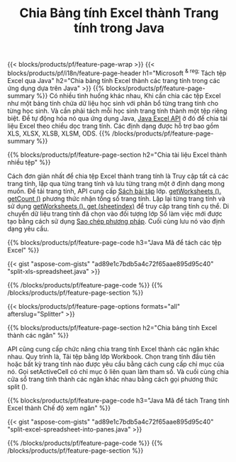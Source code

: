 ﻿---
title: Chia Bảng tính Excel thành Trang tính trong Java
url: /vi/java/splitter/
description: Java mã nguồn giải thích cách chia tệp Microsoft Excel thành nhiều tài liệu bằng cách sử dụng Java thư viện Excel
---
{{< blocks/products/pf/feature-page-wrap >}}
{{< blocks/products/pf/i18n/feature-page-header h1="Microsoft <sup> & reg; </sup> Tách tệp Excel qua Java" h2="Chia bảng tính Excel thành các trang tính trong các ứng dụng dựa trên Java" >}}
{{% blocks/products/pf/feature-page-summary %}}
Có nhiều tình huống khác nhau, Khi cần chia các tệp Excel như một bảng tính chứa dữ liệu học sinh với phân bổ từng trang tính cho từng học sinh. Và cần phải tách mỗi học sinh trang tính thành một tệp riêng biệt. Để tự động hóa nó qua ứng dụng Java, [Java Excel API](/cells/java/) ở đó để chia tài liệu Excel theo chiều dọc trang tính. Các định dạng được hỗ trợ bao gồm XLS, XLSX, XLSB, XLSM, ODS. 
{{% /blocks/products/pf/feature-page-summary %}}

{{% blocks/products/pf/feature-page-section h2="Chia tài liệu Excel thành nhiều tệp" %}}

Cách đơn giản nhất để chia tệp Excel thành trang tính là Truy cập tất cả các trang tính, lặp qua từng trang tính và lưu từng trang một ở định dạng mong muốn. Để tải trang tính, API cung cấp [Sách bài tập](https://reference.aspose.com/cells/java/com.aspose.cells/Workbook) lớp. [getWorksheets (). getCount ()](https://reference.aspose.com/cells/java/com.aspose.cells/worksheetcollection#Count) phương thức nhận tổng số trang tính. Lặp lại từng trang tính và sử dụng [getWorksheets (). get (sheetindex)](https://reference.aspose.com/cells/java/com.aspose.cells/worksheetcollection#get) để truy cập trang tính cụ thể. Di chuyển dữ liệu trang tính đã chọn vào đối tượng lớp Sổ làm việc mới được tạo bằng cách sử dụng [Sao chép phương pháp](https://reference.aspose.com/cells/java/com.aspose.cells/workbook#copy(com.aspose.cells.Workbook)). Cuối cùng lưu nó vào định dạng yêu cầu.

{{% blocks/products/pf/feature-page-code h3="Java Mã để tách các tệp Excel" %}}

{{< gist "aspose-com-gists" "ad89e1c7bdb5a4c72f65aae895d95c40" "split-xls-spreadsheet.java" >}}

{{% /blocks/products/pf/feature-page-code %}}
{{% /blocks/products/pf/feature-page-section %}}

{{< blocks/products/pf/feature-page-options formats="all" afterslug="Splitter" >}}

{{% blocks/products/pf/feature-page-section h2="Chia bảng tính Excel thành các ngăn" %}}

API cũng cung cấp chức năng chia trang tính Excel thành các ngăn khác nhau. Quy trình là, Tải tệp bằng lớp Workbook. Chọn trang tính đầu tiên hoặc bất kỳ trang tính nào được yêu cầu bằng cách cung cấp chỉ mục của nó. Gọi setActiveCell có chỉ mục ô liên quan làm tham số. Và cuối cùng chia cửa sổ trang tính thành các ngăn khác nhau bằng cách gọi phương thức split ().

{{% blocks/products/pf/feature-page-code h3="Java Mã để tách Trang tính Excel thành Chế độ xem ngăn" %}}

{{< gist "aspose-com-gists" "ad89e1c7bdb5a4c72f65aae895d95c40" "split-excel-spreadsheet-into-panes.java" >}}

{{% /blocks/products/pf/feature-page-code %}}
{{% /blocks/products/pf/feature-page-section %}}